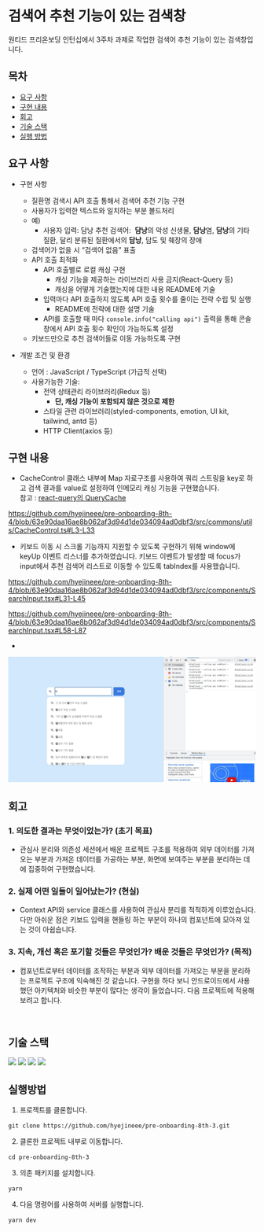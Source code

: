 # 검색어 추천 기능이 있는 검색창
원티드 프리온보딩 인턴십에서 3주차 과제로 작업한 검색어 추천 기능이 있는 검색창입니다. 

## 목차
- [요구 사항](#1)
- [구현 내용](#2)
- [회고](#3)
- [기술 스택](#4)
- [실행 방법](#5)

## 요구 사항
* 구현 사항 
    - 질환명 검색시 API 호출 통해서 검색어 추천 기능 구현
    - 사용자가 입력한 텍스트와 일치하는 부분 볼드처리
    - 예)
        - 사용자 입력: 담낭
        추천 검색어:  **담낭**의 악성 신생물, **담낭**염, **담낭**의 기타 질환, 달리 분류된 질환에서의 **담낭**, 담도 및 췌장의 장애
    - 검색어가 없을 시 “검색어 없음” 표출
    - API 호출 최적화
        - API 호출별로 로컬 캐싱 구현
            - 캐싱 기능을 제공하는 라이브러리 사용 금지(React-Query 등)
            - 캐싱을 어떻게 기술했는지에 대한 내용 README에 기술
        - 입력마다 API 호출하지 않도록 API 호출 횟수를 줄이는 전략 수립 및 실행
            - README에 전략에 대한 설명 기술
        - API를 호출할 때 마다 `console.info("calling api")` 출력을 통해 콘솔창에서 API 호출 횟수 확인이 가능하도록 설정
    - 키보드만으로 추천 검색어들로 이동 가능하도록 구현

* 개발 조건 및 환경 
    - 언어 : JavaScript / TypeScript (가급적 선택)
    - 사용가능한 기술:
        - 전역 상태관리 라이브러리(Redux 등)
            - **단, 캐싱 기능이 포함되지 않은 것으로 제한**
        - 스타일 관련 라이브러리(styled-components, emotion, UI kit, tailwind, antd 등)
        - HTTP Client(axios 등)



## 구현 내용  <a id="2"></a>
-  CacheControl 클래스 내부에 Map 자료구조를 사용하여 쿼리 스트링을 key로 하고 검색 결과를 value로 설정하여 인메모리 캐싱 기능을 구현했습니다.  
참고 : [react-query의 QueryCache](https://github.com/TanStack/query/blob/main/packages/query-core/src/queryCache.ts)

https://github.com/hyejineee/pre-onboarding-8th-4/blob/63e90daa16ae8b062af3d94d1de034094ad0dbf3/src/commons/utils/CacheControl.ts#L3-L33

-  키보드 이동 시 스크롤 기능까지 지원할 수 있도록 구현하기 위해 window에 keyUp 이벤트 리스너를 추가하였습니다. 키보드 이벤트가 발생할 때 focus가 input에서 추천 검색어 리스트로 이동할 수 있도록 tabIndex를 사용했습니다.

https://github.com/hyejineee/pre-onboarding-8th-4/blob/63e90daa16ae8b062af3d94d1de034094ad0dbf3/src/components/SearchInput.tsx#L31-L45

https://github.com/hyejineee/pre-onboarding-8th-4/blob/63e90daa16ae8b062af3d94d1de034094ad0dbf3/src/components/SearchInput.tsx#L58-L87

- 

![](./gif/search.gif)
<br/>

## 회고 <a id="3"></a>
### 1. 의도한 결과는 무엇이었는가? (초기 목표)
- 관심사 분리와 의존성 세션에서 배운 프로젝트 구조를 적용하여 외부 데이터를 가져오는 부분과 가져온 데이터를 가공하는 부분, 화면에 보여주는 부분을 분리하는 데에 집중하여 구현했습니다.

### 2. 실제 어떤 일들이 일어났는가? (현실)
- Context API와 service 클래스를 사용하여 관심사 분리를 적적하게 이루었습니다. 다만 아쉬운 점은 키보드 입력을 핸들링 하는 부분이 하나의 컴포넌트에 모아져 있는 것이 아쉽습니다.

### 3. 지속, 개선 혹은 포기할 것들은 무엇인가? 배운 것들은 무엇인가? (목적)
- 컴포넌트로부터 데이터를 조작하는 부분과 외부 데이터를 가져오는 부분을 분리하는 프로젝트 구조에 익숙해진 것 같습니다. 구현을 하다 보니 안드로이드에서 사용했던 아키텍처와 비슷한 부분이 많다는 생각이 들었습니다. 다음 프로젝트에 적용해 보려고 합니다.

<br/>

## 기술 스택 <a id="4"></a>

<img src="https://img.shields.io/badge/React-61DAFB?style=for-the-badge&logo=React&logoColor=white" > <img src="https://img.shields.io/badge/TypeScript-3178C6?style=for-the-badge&logo=TypeScript&logoColor=white" > <img src="https://img.shields.io/badge/styledcomponents-DB7093?style=for-the-badge&logo=styledcomponents&logoColor=white" > <img src="https://img.shields.io/badge/Recoil-CA4245?style=for-the-badge&logo=Recoil&logoColor=white" > 

## 실행방법 <a id="5"></a>
1. 프로젝트를 클론합니다.
```
git clone https://github.com/hyejineee/pre-onboarding-8th-3.git
```
2. 클론한 프로젝트 내부로 이동합니다. 
```
cd pre-onboarding-8th-3
```
3. 의존 패키지를 설치합니다. 
```
yarn
```
4. 다음 명령어를 사용하여 서버를 실행합니다.
```
yarn dev 
```


